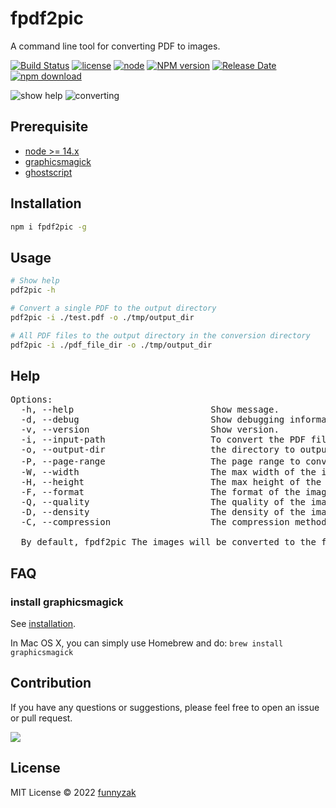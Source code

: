 # fpdf2pic

A command line tool for converting PDF to images.

[![Build Status][build-status-image]][build-status]
[![license][license-image]][repository-url]
[![node](https://img.shields.io/node/v/fpdf2pic.svg)](https://nodejs.org/)
[![NPM version][npm-image]][npm-url]
[![Release Date][rle-image]][rle-url]
[![npm download][download-image]][download-url]
<!--[![GitHub repo size][repo-size-image]][repository-url]-->
<!-- [![Sourcegraph][sg-image]][sg-url] -->

[repo-size-image]: https://img.shields.io/github/repo-size/funnyzak/fpdf2pic
[build-status-image]:  https://github.com/funnyzak/fpdf2pic/actions/workflows/ci.yml/badge.svg
[build-status]: https://github.com/funnyzak/fpdf2pic/actions
[license-image]: https://img.shields.io/github/license/funnyzak/fpdf2pic.svg?style=flat-square
[repository-url]: https://github.com/funnyzak/fpdf2pic
[npm-image]: https://img.shields.io/npm/v/fpdf2pic.svg?style=flat-square
[npm-url]: https://npmjs.org/package/fpdf2pic
[download-image]: https://img.shields.io/npm/dm/fpdf2pic.svg?style=flat-square
[download-url]: https://npmjs.org/package/fpdf2pic
[sg-image]: https://img.shields.io/badge/view%20on-Sourcegraph-brightgreen.svg?style=flat-square
[sg-url]: https://sourcegraph.com/github.com/funnyzak/fpdf2pic
[rle-image]: https://img.shields.io/github/release-date/funnyzak/fpdf2pic.svg
[rle-url]: https://github.com/funnyzak/fpdf2pic/releases/latest

![show help](https://raw.githubusercontent.com/funnyzak/fpdf2pic/main/public/preview2.png)
![converting](https://raw.githubusercontent.com/funnyzak/fpdf2pic/main/public/preview.png)

## Prerequisite

* [node >= 14.x](http://nodejs.cn/download/)
* [graphicsmagick](http://www.graphicsmagick.org/README.html#installation)
* [ghostscript](https://www.ghostscript.com/)

## Installation

```sh
npm i fpdf2pic -g
```

## Usage

```sh
# Show help
pdf2pic -h

# Convert a single PDF to the output directory
pdf2pic -i ./test.pdf -o ./tmp/output_dir

# All PDF files to the output directory in the conversion directory
pdf2pic -i ./pdf_file_dir -o ./tmp/output_dir
```

## Help

<pre>
Options:
  -h, --help                          Show message.
  -d, --debug                         Show debugging information.
  -v, --version                       Show version.
  -i, --input-path                    To convert the PDF file path, you can be a single file or folder path.
  -o, --output-dir                    the directory to output the images, The default will convert all pages, eg: -o ./pdf_images .
  -P, --page-range                    The page range to convert,  eg: -P 1,3、 -P 1 .
  -W, --width                         The max width of the image to be converted, eg: -W 1024 .
  -H, --height                        The max height of the image to be converted, eg: -H 768 .
  -F, --format                        The format of the image to be converted, eg: -F png .
  -Q, --quality                       The quality of the image to be converted, eg: -Q 80 .
  -D, --density                       The density of the image to be converted, eg: -D 300 .
  -C, --compression                   The compression method of the image to be converted, eg: -C jpeg .

  By default, fpdf2pic The images will be converted to the folder where the PDF is located when the output path is not specified.
</pre>

## FAQ

### install graphicsmagick

See [installation](http://www.graphicsmagick.org/README.html#installation).

 In Mac OS X, you can simply use Homebrew and do: `brew install graphicsmagick`

## Contribution

If you have any questions or suggestions, please feel free to open an issue or pull request.

<a href="https://github.com/funnyzak/fpdf2pic/graphs/contributors">
  <img src="https://contrib.rocks/image?repo=funnyzak/fpdf2pic" />
</a>

## License

MIT License © 2022 [funnyzak](https://github.com/funnyzak)

